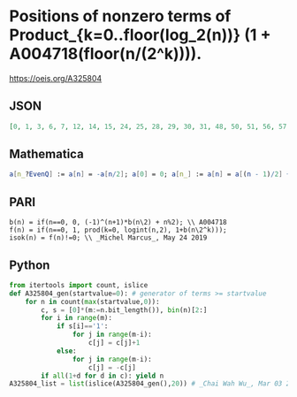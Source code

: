 # Positions of nonzero terms of Product\_\{k\=0\.\.floor\(log\_2\(n\)\)\} \(1 \+ A004718\(floor\(n/\(2^k\)\)\)\)\.
https://oeis.org/A325804
## JSON
```JSON
[0, 1, 3, 6, 7, 12, 14, 15, 24, 25, 28, 29, 30, 31, 48, 50, 51, 56, 57, 58, 60, 61, 62, 63, 96, 97, 100, 101, 102, 103, 112, 113, 114, 115, 116, 117, 120, 121, 122, 123, 124, 125, 126, 127, 192, 194, 195, 200, 201, 202, 204, 205, 206, 207, 224, 225, 226, 228]
```
## Mathematica
```Mathematica
a[n_?EvenQ] := a[n] = -a[n/2]; a[0] = 0; a[n_] := a[n] = a[(n - 1)/2] + 1; -1 + Position[Table[Product[ 1 + a[Floor[n/(2^k)]], {k, 0, Floor[Log2[n]]}], {n, 0, 500}], _?(# != 0 &)][[All, 1]] (* _Michael De Vlieger_, Apr 22 2024, after _Jean-François Alcover_ at A004718 *)
```
## PARI
```PARI
b(n) = if(n==0, 0, (-1)^(n+1)*b(n\2) + n%2); \\ A004718
f(n) = if(n==0, 1, prod(k=0, logint(n,2), 1+b(n\2^k)));
isok(n) = f(n)!=0; \\ _Michel Marcus_, May 24 2019
```
## Python
```Python
from itertools import count, islice
def A325804_gen(startvalue=0): # generator of terms >= startvalue
    for n in count(max(startvalue,0)):
        c, s = [0]*(m:=n.bit_length()), bin(n)[2:]
        for i in range(m):
            if s[i]=='1':
                for j in range(m-i):
                    c[j] = c[j]+1
            else:
                for j in range(m-i):
                    c[j] = -c[j]
        if all(1+d for d in c): yield n
A325804_list = list(islice(A325804_gen(),20)) # _Chai Wah Wu_, Mar 03 2023
```
